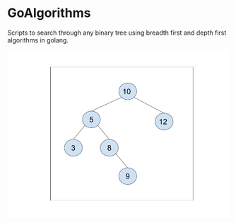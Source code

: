 # GoAlgorithms

Scripts to search through any binary tree using breadth first and depth first algorithms in golang. 

![Example Tree](https://raw.githubusercontent.com/shellwayne01/GoAlgorithms/master/MyTree.png)
